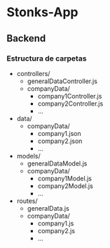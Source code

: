 # Stonks-App

## Backend

### Estructura de carpetas

- controllers/
  - generalDataController.js
  - companyData/
    - company1Controller.js
    - company2Controller.js
    - ...
- data/
  - companyData/
    - company1.json
    - company2.json
    - ...
- models/
  - generalDataModel.js
  - companyData/
    - company1Model.js
    - company2Model.js
    - ...
- routes/
  - generalData.js
  - companyData/
    - company1.js
    - company2.js
    - ...
